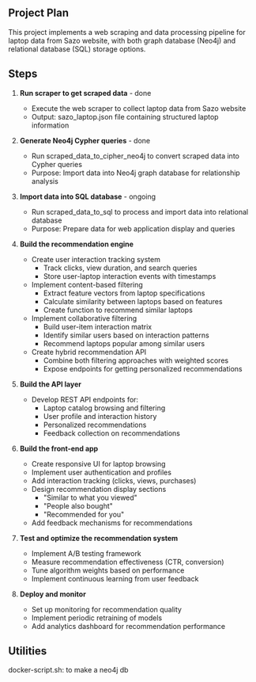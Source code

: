 ## Project Plan

This project implements a web scraping and data processing pipeline for laptop data from Sazo website, with both graph database (Neo4j) and relational database (SQL) storage options.

## Steps

1. **Run scraper to get scraped data** - done
   - Execute the web scraper to collect laptop data from Sazo website
   - Output: sazo_laptop.json file containing structured laptop information

2. **Generate Neo4j Cypher queries** - done
   - Run scraped_data_to_cipher_neo4j to convert scraped data into Cypher queries
   - Purpose: Import data into Neo4j graph database for relationship analysis

3. **Import data into SQL database** - ongoing
   - Run scraped_data_to_sql to process and import data into relational database
   - Purpose: Prepare data for web application display and queries

4. **Build the recommendation engine**
   - Create user interaction tracking system
     - Track clicks, view duration, and search queries
     - Store user-laptop interaction events with timestamps
   - Implement content-based filtering
     - Extract feature vectors from laptop specifications
     - Calculate similarity between laptops based on features
     - Create function to recommend similar laptops
   - Implement collaborative filtering
     - Build user-item interaction matrix
     - Identify similar users based on interaction patterns
     - Recommend laptops popular among similar users
   - Create hybrid recommendation API
     - Combine both filtering approaches with weighted scores
     - Expose endpoints for getting personalized recommendations

5. **Build the API layer**
   - Develop REST API endpoints for:
     - Laptop catalog browsing and filtering
     - User profile and interaction history
     - Personalized recommendations
     - Feedback collection on recommendations

6. **Build the front-end app**
   - Create responsive UI for laptop browsing
   - Implement user authentication and profiles
   - Add interaction tracking (clicks, views, purchases)
   - Design recommendation display sections
     - "Similar to what you viewed"
     - "People also bought"
     - "Recommended for you"
   - Add feedback mechanisms for recommendations

7. **Test and optimize the recommendation system**
   - Implement A/B testing framework
   - Measure recommendation effectiveness (CTR, conversion)
   - Tune algorithm weights based on performance
   - Implement continuous learning from user feedback

8. **Deploy and monitor**
   - Set up monitoring for recommendation quality
   - Implement periodic retraining of models
   - Add analytics dashboard for recommendation performance


## Utilities
docker-script.sh: to make a neo4j db